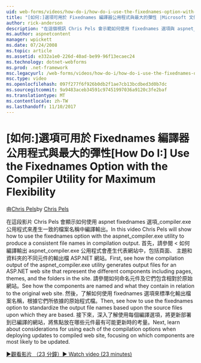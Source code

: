 ```yaml
---
uid: web-forms/videos/how-do-i/how-do-i-use-the-fixednames-option-with-the-compiler-utility-for-maximum-flexibility
title: "[如何:]選項可用於 Fixednames 編譯器公用程式與最大的彈性 |Microsoft 文件"
author: rick-anderson
description: "在這個視訊 Chris Pels 會示範如何使用 fixednames 選項與 aspnet_compiler.exe 公用程式，以產生編譯 ou 中是一致的檔案名稱..."
ms.author: aspnetcontent
manager: wpickett
ms.date: 07/24/2008
ms.topic: article
ms.assetid: e332a1e0-226d-40ad-be99-96f13ecaec24
ms.technology: dotnet-webforms
ms.prod: .net-framework
msc.legacyurl: /web-forms/videos/how-do-i/how-do-i-use-the-fixednames-option-with-the-compiler-utility-for-maximum-flexibility
msc.type: video
ms.openlocfilehash: 097f277f6f926b0db2f1ae7cb13bcdbed3d0b7dc
ms.sourcegitcommit: 9a9483aceb34591c97451997036a9120c3fe2baf
ms.translationtype: MT
ms.contentlocale: zh-TW
ms.lasthandoff: 11/10/2017
---
```

<a name="how-do-i-use-the-fixednames-option-with-the-compiler-utility-for-maximum-flexibility"></a><span data-ttu-id="8a7b7-103">[如何:]選項可用於 Fixednames 編譯器公用程式與最大的彈性</span><span class="sxs-lookup"><span data-stu-id="8a7b7-103">[How Do I:] Use the Fixednames Option with the Compiler Utility for Maximum Flexibility</span></span>
====================
<span data-ttu-id="8a7b7-104">由[Chris Pels](https://twitter.com/chrispels)</span><span class="sxs-lookup"><span data-stu-id="8a7b7-104">by [Chris Pels](https://twitter.com/chrispels)</span></span>

<span data-ttu-id="8a7b7-105">在這段影片 Chris Pels 會顯示如何使用 aspnet fixednames 選項\_compiler.exe 公用程式來產生一致的檔案名稱中編譯輸出。</span><span class="sxs-lookup"><span data-stu-id="8a7b7-105">In this video Chris Pels will show how to use the fixednames option with the aspnet\_compiler.exe utility to produce a consistent file names in compilation output.</span></span> <span data-ttu-id="8a7b7-106">首先，請參閱 < 如何編譯輸出 aspnet\_compiler.exe 公用程式會產生代表網站中，包括頁面、 主題和資料夾的不同元件的輸出檔 ASP.NET 網站。</span><span class="sxs-lookup"><span data-stu-id="8a7b7-106">First, see how the compilation output of the aspnet\_compiler.exe utility generates output files for an ASP.NET web site that represent the different components including pages, themes, and the folders in the site.</span></span> <span data-ttu-id="8a7b7-107">請參閱如何命名元件及它們包含相對於原始網站。</span><span class="sxs-lookup"><span data-stu-id="8a7b7-107">See how the components are named and what they contain in relation to the original web site.</span></span> <span data-ttu-id="8a7b7-108">然後，了解如何使用 fixednames 選項來標準化輸出檔案名稱，根據它們所依據的原始程式檔。</span><span class="sxs-lookup"><span data-stu-id="8a7b7-108">Then, see how to use the fixednames option to standardize the output file names based upon the source files upon which they are based.</span></span> <span data-ttu-id="8a7b7-109">接下來，深入了解使用每個編譯選項，將更新部署到已編譯的網站，將焦點放在哪些元件最有可能更新時的考量。</span><span class="sxs-lookup"><span data-stu-id="8a7b7-109">Next, learn about considerations for using each of the compilation options when deploying updates to compiled web site, focusing on which components are most likely to be updated.</span></span>

[<span data-ttu-id="8a7b7-110">&#9654;觀看影片 （23 分鐘）</span><span class="sxs-lookup"><span data-stu-id="8a7b7-110">&#9654; Watch video (23 minutes)</span></span>](https://channel9.msdn.com/Blogs/ASP-NET-Site-Videos/how-do-i-use-the-fixednames-option-with-the-compiler-utility-for-maximum-flexibility)
